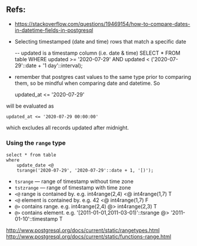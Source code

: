 ## Refs:
- https://stackoverflow.com/questions/19469154/how-to-compare-dates-in-datetime-fields-in-postgresql

- Selecting timestamped (date and time) rows that match a specific date

    -- updated is a timestamp column (i.e. date & time)
    SELECT * FROM table
    WHERE
        updated >= '2020-07-29'
        AND updated < ('2020-07-29'::date + '1 day'::interval);

- remember that postgres cast values to the same type prior to comparing them, so be mindful when comparing date and datetime. So

    updated_at <= '2020-07-29'

will be evaluated as

    updated_at <= '2020-07-29 00:00:00'

which excludes all records updated after midnight.

### Using the `range` type

    select * from table
    where
        update_date <@
        tsrange('2020-07-29', '2020-07-29'::date + 1, '[)');

- `tsrange` — range of timestamp without time zone
- `tstzrange` — range of timestamp with time zone
- `<@` 	range is contained by.      e.g. int4range(2,4) <@ int4range(1,7)    T
- `<@` 	element is contained by.    e.g. 42 <@ int4range(1,7) 	             F
- `@>` 	contains range.             e.g. int4range(2,4) @> int4range(2,3) 	 T
- `@>` 	contains element. 	        e.g. '[2011-01-01,2011-03-01)'::tsrange @> '2011-01-10'::timestamp 	T

http://www.postgresql.org/docs/current/static/rangetypes.html
http://www.postgresql.org/docs/current/static/functions-range.html

